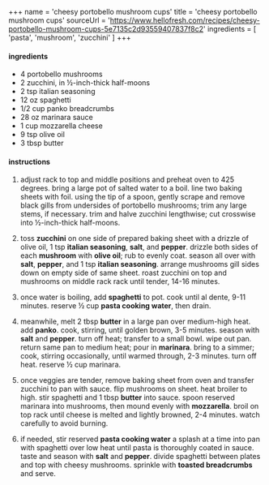 +++
name = 'cheesy portobello mushroom cups'
title = 'cheesy portobello mushroom cups'
sourceUrl = 'https://www.hellofresh.com/recipes/cheesy-portobello-mushroom-cups-5e7135c2d93559407837f8c2'
ingredients = [
  'pasta',
  'mushroom',
  'zucchini'
]
+++

#### ingredients

- 4 portobello mushrooms
- 2 zucchini, in ½-inch-thick half-moons
- 2 tsp italian seasoning
- 12 oz spaghetti
- 1/2 cup panko breadcrumbs
- 28 oz marinara sauce
- 1 cup mozzarella cheese
- 9 tsp olive oil
- 3 tbsp butter

#### instructions

1. adjust rack to top and middle positions and preheat oven to 425 degrees. bring a large pot of salted water to a boil. line two baking sheets with foil. using the tip of a spoon, gently scrape and remove black gills from undersides of portobello mushrooms; trim any large stems, if necessary. trim and halve zucchini lengthwise; cut crosswise into ½-inch-thick half-moons.

2. toss **zucchini** on one side of prepared baking sheet with a drizzle of olive oil, 1 tsp **italian seasoning**, **salt**, and **pepper**. drizzle both sides of each **mushroom** with **olive oil**; rub to evenly coat. season all over with **salt**, **pepper**, and 1 tsp **italian seasoning**. arrange mushrooms gill sides down on empty side of same sheet. roast zucchini on top and mushrooms on middle rack rack until tender, 14-16 minutes.

3. once water is boiling, add **spaghetti** to pot. cook until al dente, 9-11 minutes. reserve ½ cup **pasta cooking water**, then drain.

4. meanwhile, melt 2 tbsp **butter** in a large pan over medium-high heat. add **panko**. cook, stirring, until golden brown, 3-5 minutes. season with **salt** and **pepper**. turn off heat; transfer to a small bowl. wipe out pan. return same pan to medium heat; pour in **marinara**. bring to a simmer; cook, stirring occasionally, until warmed through, 2-3 minutes. turn off heat. reserve ½ cup marinara.

5. once veggies are tender, remove baking sheet from oven and transfer zucchini to pan with sauce. flip mushrooms on sheet. heat broiler to high. stir spaghetti and 1 tbsp **butter** into sauce. spoon reserved marinara into mushrooms, then mound evenly with **mozzarella**. broil on top rack until cheese is melted and lightly browned, 2-4 minutes. watch carefully to avoid burning.

6. if needed, stir reserved **pasta cooking water** a splash at a time into pan with spaghetti over low heat until pasta is thoroughly coated in sauce. taste and season with **salt** and **pepper**. divide spaghetti between plates and top with cheesy mushrooms. sprinkle with **toasted breadcrumbs** and serve.